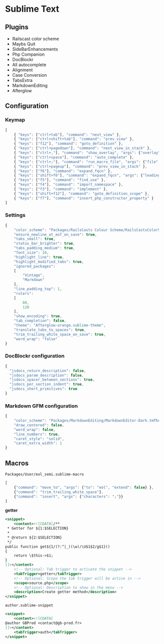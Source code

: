 # Sublime Text

## Plugins

  * Railscast color scheme
  * Maybs Quit
  * SideBarEnhancements
  * Php Companion
  * DocBlockr
  * All autocomplete
  * Alignment
  * Case Conversion
  * TabsExtra
  * MarkdownEditing
  * Afterglow

## Configuration

### Keymap

```javascript
[
    { "keys": ["ctrl+tab"], "command": "next_view" },
    { "keys": ["ctrl+shift+tab"], "command": "prev_view" },
    { "keys": ["f12"], "command": "goto_definition" },
    { "keys": ["ctrl+pagedown"], "command": "next_view_in_stack" },
    { "keys": ["ctrl+,"], "command": "show_overlay", "args": {"overlay": "goto", "text": "#"} },
    { "keys": ["ctrl+space"], "command": "auto_complete" },
    { "keys": ["ctrl+;"], "command": "run_macro_file", "args": {"file": "Packages/User/eol_semi.sublime-macro"} },
    { "keys": ["ctrl+pageup"], "command": "prev_view_in_stack" },
    { "keys": ["f6"], "command": "expand_fqcn" },
    { "keys": ["shift+f6"], "command": "expand_fqcn", "args": {"leading_separator": true} },
    { "keys": ["f5"], "command": "find_use" },
    { "keys": ["f4"], "command": "import_namespace" },
    { "keys": ["f3"], "command": "implement" },
    { "keys": ["shift+f12"], "command": "goto_definition_scope" },
    { "keys": ["f7"], "command": "insert_php_constructor_property" }
]
```

### Settings

```javascript
{
	"color_scheme": "Packages/RailsCasts Colour Scheme/RailsCastsColorScheme.tmTheme",
	"ensure_newline_at_eof_on_save": true,
	"tabs_small": true,
	"status_bar_brighter": true,
	"tabs_padding_medium": true,
	"font_size": 10,
	"highlight_line": true,
	"highlight_modified_tabs": true,
	"ignored_packages":
	[
		"Vintage",
		"Markdown"
	],
	"line_padding_top": 1,
	"rulers":
	[
		80,
		120
	],
	"show_encoding": true,
	"tab_completion": false,
	"theme": "Afterglow-orange.sublime-theme",
	"translate_tabs_to_spaces": true,
	"trim_trailing_white_space_on_save": true,
	"word_wrap": "false"
}
```

### DocBlockr configuration

```javascript
{
  "jsdocs_return_description": false,
  "jsdocs_param_description": false,
  "jsdocs_spacer_between_sections": true,
  "jsdocs_per_section_indent": true,
  "jsdocs_short_primitives": true
}
```

### Markdown GFM configuration

```javascript
{
    "color_scheme": "Packages/MarkdownEditing/MarkdownEditor-Dark.tmTheme",
    "draw_centered": false,
    "word_wrap": false,
    "line_numbers": true,
    "caret_style": "solid",
    "caret_extra_width": 1
}
```

## Macros

`Packages/User/eol_semi.sublime-macro`
```javascript
[
    {"command": "move_to", "args": {"to": "eol", "extend": false} },
    {"command": "trim_trailing_white_space"},
    {"command": "insert", "args": {"characters": ";"}}
]
```

**getter**
```xml
<snippet>
    <content><![CDATA[/**
 * Getter for ${1:$SELECTION}
 *
 * @return ${2:$SELECTION}
 */
public function get${1/(?:^|_)(\w)/\U$1$2/g$1}()
{
    return \$this->$1;
}
]]></content>
    <!-- Optional: Tab trigger to activate the snippet -->
    <tabTrigger>getter</tabTrigger>
    <!-- Optional: Scope the tab trigger will be active in -->
    <scope>source.php</scope>
    <!-- Optional: Description to show in the menu -->
    <description>Create getter method</description>
</snippet>
```

`author.sublime-snippet`
```xml
<snippet>
    <content><![CDATA[
@author GBProd <contact@gb-prod.fr>
]]></content>
    <tabTrigger>auth</tabTrigger>
</snippet>
```
 
